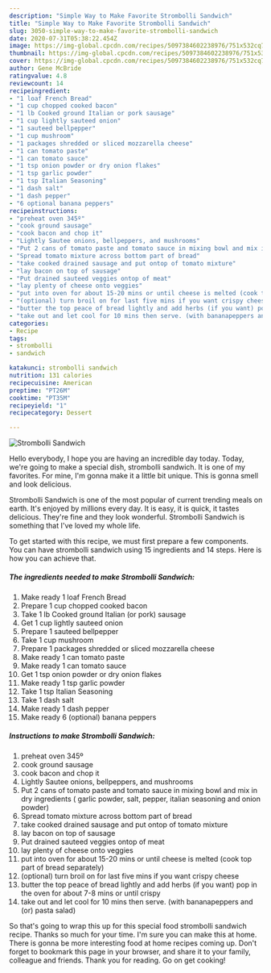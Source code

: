 ```yaml
---
description: "Simple Way to Make Favorite Strombolli Sandwich"
title: "Simple Way to Make Favorite Strombolli Sandwich"
slug: 3050-simple-way-to-make-favorite-strombolli-sandwich
date: 2020-07-31T05:38:22.454Z
image: https://img-global.cpcdn.com/recipes/5097384602238976/751x532cq70/strombolli-sandwich-recipe-main-photo.jpg
thumbnail: https://img-global.cpcdn.com/recipes/5097384602238976/751x532cq70/strombolli-sandwich-recipe-main-photo.jpg
cover: https://img-global.cpcdn.com/recipes/5097384602238976/751x532cq70/strombolli-sandwich-recipe-main-photo.jpg
author: Gene McBride
ratingvalue: 4.8
reviewcount: 14
recipeingredient:
- "1 loaf French Bread"
- "1 cup chopped cooked bacon"
- "1 lb Cooked ground Italian or pork sausage"
- "1 cup lightly sauteed onion"
- "1 sauteed bellpepper"
- "1 cup mushroom"
- "1 packages shredded or sliced mozzarella cheese"
- "1 can tomato paste"
- "1 can tomato sauce"
- "1 tsp onion powder or dry onion flakes"
- "1 tsp garlic powder"
- "1 tsp Italian Seasoning"
- "1 dash salt"
- "1 dash pepper"
- "6 optional banana peppers"
recipeinstructions:
- "preheat oven 345º"
- "cook ground sausage"
- "cook bacon and chop it"
- "Lightly Sautee onions, bellpeppers, and mushrooms"
- "Put 2 cans of tomato paste and tomato sauce in mixing bowl and mix in dry ingredients ( garlic powder, salt, pepper, italian seasoning and onion powder)"
- "Spread tomato mixture across bottom part of bread"
- "take cooked drained sausage and put ontop of tomato mixture"
- "lay bacon on top of sausage"
- "Put drained sauteed veggies ontop of meat"
- "lay plenty of cheese onto veggies"
- "put into oven for about 15-20 mins or until cheese is melted (cook top part of bread separately)"
- "(optional) turn broil on for last five mins if you want crispy cheese"
- "butter the top peace of bread lightly and add herbs (if you want) pop in the oven for about 7-8 mins or until crispy"
- "take out and let cool for 10 mins then serve. (with bananapeppers and (or) pasta salad)"
categories:
- Recipe
tags:
- strombolli
- sandwich

katakunci: strombolli sandwich 
nutrition: 131 calories
recipecuisine: American
preptime: "PT26M"
cooktime: "PT35M"
recipeyield: "1"
recipecategory: Dessert

---
```



![Strombolli Sandwich](https://img-global.cpcdn.com/recipes/5097384602238976/751x532cq70/strombolli-sandwich-recipe-main-photo.jpg)

Hello everybody, I hope you are having an incredible day today. Today, we're going to make a special dish, strombolli sandwich. It is one of my favorites. For mine, I'm gonna make it a little bit unique. This is gonna smell and look delicious.

Strombolli Sandwich is one of the most popular of current trending meals on earth. It's enjoyed by millions every day. It is easy, it is quick, it tastes delicious. They're fine and they look wonderful. Strombolli Sandwich is something that I've loved my whole life.




To get started with this recipe, we must first prepare a few components. You can have strombolli sandwich using 15 ingredients and 14 steps. Here is how you can achieve that.

<!--inarticleads1-->

##### The ingredients needed to make Strombolli Sandwich:

1. Make ready 1 loaf French Bread
1. Prepare 1 cup chopped cooked bacon
1. Take 1 lb Cooked ground Italian (or pork) sausage
1. Get 1 cup lightly sauteed onion
1. Prepare 1 sauteed bellpepper
1. Take 1 cup mushroom
1. Prepare 1 packages shredded or sliced mozzarella cheese
1. Make ready 1 can tomato paste
1. Make ready 1 can tomato sauce
1. Get 1 tsp onion powder or dry onion flakes
1. Make ready 1 tsp garlic powder
1. Take 1 tsp Italian Seasoning
1. Take 1 dash salt
1. Make ready 1 dash pepper
1. Make ready 6 (optional) banana peppers




<!--inarticleads2-->

##### Instructions to make Strombolli Sandwich:

1. preheat oven 345º
1. cook ground sausage
1. cook bacon and chop it
1. Lightly Sautee onions, bellpeppers, and mushrooms
1. Put 2 cans of tomato paste and tomato sauce in mixing bowl and mix in dry ingredients ( garlic powder, salt, pepper, italian seasoning and onion powder)
1. Spread tomato mixture across bottom part of bread
1. take cooked drained sausage and put ontop of tomato mixture
1. lay bacon on top of sausage
1. Put drained sauteed veggies ontop of meat
1. lay plenty of cheese onto veggies
1. put into oven for about 15-20 mins or until cheese is melted (cook top part of bread separately)
1. (optional) turn broil on for last five mins if you want crispy cheese
1. butter the top peace of bread lightly and add herbs (if you want) pop in the oven for about 7-8 mins or until crispy
1. take out and let cool for 10 mins then serve. (with bananapeppers and (or) pasta salad)




So that's going to wrap this up for this special food strombolli sandwich recipe. Thanks so much for your time. I'm sure you can make this at home. There is gonna be more interesting food at home recipes coming up. Don't forget to bookmark this page in your browser, and share it to your family, colleague and friends. Thank you for reading. Go on get cooking!

